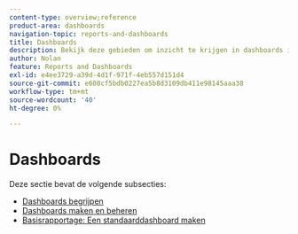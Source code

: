 ```yaml
---
content-type: overview;reference
product-area: dashboards
navigation-topic: reports-and-dashboards
title: Dashboards
description: Bekijk deze gebieden om inzicht te krijgen in dashboards in Adobe Workfront.
author: Nolan
feature: Reports and Dashboards
exl-id: e4ee3729-a39d-4d1f-971f-4eb557d151d4
source-git-commit: e608cf5bdb0227ea5b8d3109db411e98145aaa38
workflow-type: tm+mt
source-wordcount: '40'
ht-degree: 0%

---
```


# Dashboards

Deze sectie bevat de volgende subsecties:

* [Dashboards begrijpen](../../reports-and-dashboards/dashboards/understanding-dashboards/understand-dashboards.md)
* [Dashboards maken en beheren](../../reports-and-dashboards/dashboards/creating-and-managing-dashboards/create-and-manage-dashboards.md)
* [Basisrapportage: Een standaarddashboard maken](https://one.workfront.com/s/learningpath1/create-a-basic-dashboard-in-the-new-workfront-experience-20Y4X000000CaunUAC)
